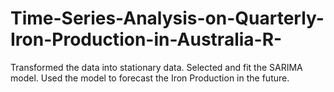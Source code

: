 # Time-Series-Analysis-on-Quarterly-Iron-Production-in-Australia-R-
Transformed the data into stationary data. Selected and fit the SARIMA model. Used the model to forecast the Iron Production in the future.
